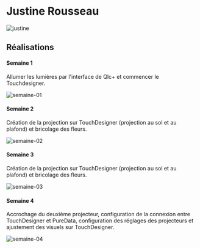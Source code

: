 # Justine Rousseau

![justine](https://github.com/user-attachments/assets/b39707ac-50b8-4c6e-839a-e41dfca9f91e)

 ## Réalisations

 <!-- Une image par semaine de la réalisation dont tu es le plus fier avec une légende -->
#### Semaine 1
Allumer les lumières par l'interface de Qlc+ et commencer le Touchdesigner.

![semaine-01](https://github.com/user-attachments/assets/bc130b6a-495e-4a11-b1ad-cd6857ac7b13)

#### Semaine 2

Création de la projection sur TouchDesigner (projection au sol et au plafond) et bricolage des fleurs.

![semaine-02](https://github.com/user-attachments/assets/4f79ea6b-0656-4a62-a52d-a719c158d897)

#### Semaine 3

Création de la projection sur TouchDesigner (projection au sol et au plafond) et bricolage des fleurs.

![semaine-03](https://github.com/user-attachments/assets/f38d4813-6750-4da2-ad92-82ed7e651a7d)

#### Semaine 4

Accrochage du deuxième projecteur, configuration de la connexion entre TouchDesigner et PureData, configuration des réglages des projecteurs et ajustement des visuels sur TouchDesigner.

![semaine-04](https://github.com/user-attachments/assets/1e06d1ab-d38a-4fdc-b615-d52b4f09b5bb)



